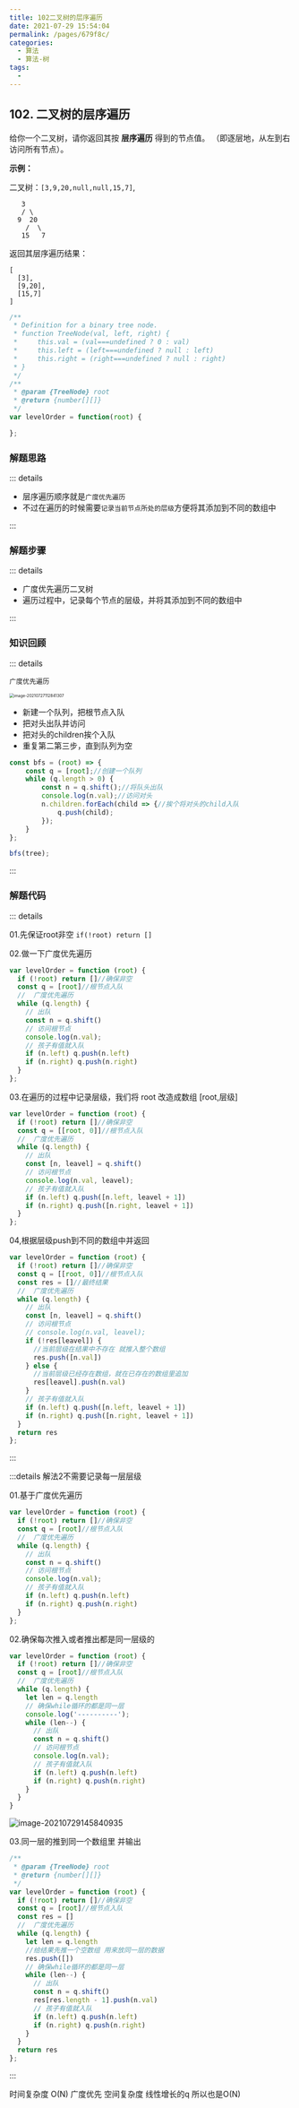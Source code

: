 ```yaml
---
title: 102二叉树的层序遍历
date: 2021-07-29 15:54:04
permalink: /pages/679f8c/
categories:
  - 算法
  - 算法-树
tags:
  - 
---
```

## 102. 二叉树的层序遍历


给你一个二叉树，请你返回其按 **层序遍历** 得到的节点值。 （即逐层地，从左到右访问所有节点）。

**示例：**

二叉树：`[3,9,20,null,null,15,7]`,

```
   3
   / \
  9  20
    /  \
   15   7
```

返回其层序遍历结果：

```
[
  [3],
  [9,20],
  [15,7]
]
```
<!-- more -->
```js
/**
 * Definition for a binary tree node.
 * function TreeNode(val, left, right) {
 *     this.val = (val===undefined ? 0 : val)
 *     this.left = (left===undefined ? null : left)
 *     this.right = (right===undefined ? null : right)
 * }
 */
/**
 * @param {TreeNode} root
 * @return {number[][]}
 */
var levelOrder = function(root) {

};
```



### 解题思路

::: details

- 层序遍历顺序就是`广度优先遍历`
- 不过在遍历的时候需要`记录当前节点所处的层级`方便将其添加到不同的数组中

:::

### 解题步骤

::: details

- 广度优先遍历二叉树
- 遍历过程中，记录每个节点的层级，并将其添加到不同的数组中

:::

### 知识回顾

::: details

`广度优先遍历`

<img src="https://gitee.com/sheep101/typora-img-save/raw/master/img/20210727112848.png" alt="image-20210727112841307" style="zoom:50%;" />

- 新建一个队列，把根节点入队
- 把对头出队并访问
- 把对头的children挨个入队
- 重复第二第三步，直到队列为空

```js
const bfs = (root) => {
    const q = [root];//创建一个队列
    while (q.length > 0) {
        const n = q.shift();//将队头出队
        console.log(n.val);//访问对头
        n.children.forEach(child => {//挨个将对头的child入队
            q.push(child);
        });
    }
};

bfs(tree);
```



:::

### 解题代码

::: details

01.先保证root非空 `if(!root) return []`

02.做一下广度优先遍历

```js
var levelOrder = function (root) {
  if (!root) return []//确保非空
  const q = [root]//根节点入队
  //  广度优先遍历
  while (q.length) {
    // 出队
    const n = q.shift()
    // 访问根节点
    console.log(n.val);
    // 孩子有值就入队
    if (n.left) q.push(n.left)
    if (n.right) q.push(n.right)
  }
};
```

03.在遍历的过程中记录层级，我们将 root 改造成数组 [root,层级]

```js {3,4,11,12}
var levelOrder = function (root) {
  if (!root) return []//确保非空
  const q = [[root, 0]]//根节点入队
  //  广度优先遍历
  while (q.length) {
    // 出队
    const [n, leavel] = q.shift()
    // 访问根节点
    console.log(n.val, leavel);
    // 孩子有值就入队
    if (n.left) q.push([n.left, leavel + 1])
    if (n.right) q.push([n.right, leavel + 1])
  }
};
```

04,根据层级push到不同的数组中并返回

```js {4,11-17,22}
var levelOrder = function (root) {
  if (!root) return []//确保非空
  const q = [[root, 0]]//根节点入队
  const res = []//最终结果
  //  广度优先遍历
  while (q.length) {
    // 出队
    const [n, leavel] = q.shift()
    // 访问根节点
    // console.log(n.val, leavel);
    if (!res[leavel]) {
      //当前层级在结果中不存在 就推入整个数组
      res.push([n.val])
    } else {
      //当前层级已经存在数组，就在已存在的数组里追加
      res[leavel].push(n.val)
    }
    // 孩子有值就入队
    if (n.left) q.push([n.left, leavel + 1])
    if (n.right) q.push([n.right, leavel + 1])
  }
  return res
};
```



:::

:::details 解法2不需要记录每一层层级

01.基于广度优先遍历

```js
var levelOrder = function (root) {
  if (!root) return []//确保非空
  const q = [root]//根节点入队
  //  广度优先遍历
  while (q.length) {
    // 出队
    const n = q.shift()
    // 访问根节点
    console.log(n.val);
    // 孩子有值就入队
    if (n.left) q.push(n.left)
    if (n.right) q.push(n.right)
  }
};
```

02.确保每次推入或者推出都是同一层级的

```js {6,9-17}
var levelOrder = function (root) {
  if (!root) return []//确保非空
  const q = [root]//根节点入队
  //  广度优先遍历
  while (q.length) {
    let len = q.length
    // 确保while循环的都是同一层
    console.log('----------');
    while (len--) {
      // 出队
      const n = q.shift()
      // 访问根节点
      console.log(n.val);
      // 孩子有值就入队
      if (n.left) q.push(n.left)
      if (n.right) q.push(n.right)
    }
  }
}
```

![image-20210729145840935](https://gitee.com/sheep101/typora-img-save/raw/master/img/20210729145841.png)

03.同一层的推到同一个数组里 并输出

```js {8,13,18,24}
/**
 * @param {TreeNode} root
 * @return {number[][]}
 */
var levelOrder = function (root) {
  if (!root) return []//确保非空
  const q = [root]//根节点入队
  const res = []
  //  广度优先遍历
  while (q.length) {
    let len = q.length
    //给结果先推一个空数组 用来放同一层的数据
    res.push([])
    // 确保while循环的都是同一层
    while (len--) {
      // 出队
      const n = q.shift()
      res[res.length - 1].push(n.val)
      // 孩子有值就入队
      if (n.left) q.push(n.left)
      if (n.right) q.push(n.right)
    }
  }
  return res
};
```



:::

时间复杂度 O(N) 广度优先
空间复杂度 线性增长的q 所以也是O(N)